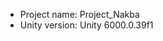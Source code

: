 <!-- UNITY CODE ASSIST INSTRUCTIONS START -->
- Project name: Project_Nakba
- Unity version: Unity 6000.0.39f1
<!-- UNITY CODE ASSIST INSTRUCTIONS END -->